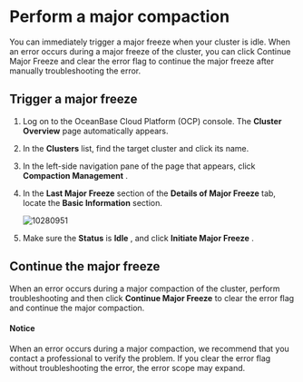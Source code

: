 Perform a major compaction
===============================================

You can immediately trigger a major freeze when your cluster is idle. When an error occurs during a major freeze of the cluster, you can click Continue Major Freeze and clear the error flag to continue the major freeze after manually troubleshooting the error.

Trigger a major freeze
-------------------------------------------

1. Log on to the OceanBase Cloud Platform (OCP) console. The **Cluster Overview** page automatically appears.



2. In the **Clusters** list, find the target cluster and click its name.



3. In the left-side navigation pane of the page that appears, click **Compaction Management** .



4. In the **Last Major Freeze** section of the **Details of Major Freeze** tab, locate the **Basic Information** section.

   ![10280951](https://help-static-aliyun-doc.aliyuncs.com/assets/img/en-US/1895818361/p345198.png)


5. Make sure the **Status** is **Idle** , and click **Initiate Major Freeze** .






Continue the major freeze
----------------------------------------------

When an error occurs during a major compaction of the cluster, perform troubleshooting and then click **Continue Major Freeze** to clear the error flag and continue the major compaction.

  <main id="notice" type='notice'>
    <h4>Notice</h4>
    <p>When an error occurs during a major compaction, we recommend that you contact a professional to verify the problem. If you clear the error flag without troubleshooting the error, the error scope may expand.</p>
  </main>
